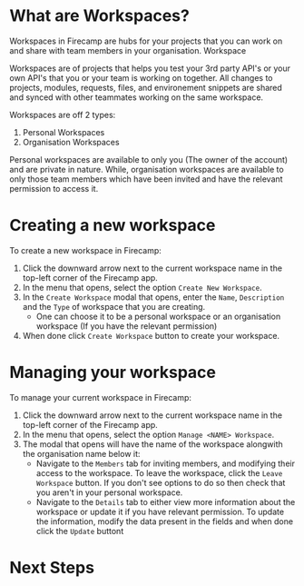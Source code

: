 # What are Workspaces?
Workspaces in Firecamp are hubs for your projects that you can work on and share with team members in your organisation. Workspace

Workspaces are of projects that helps you test your 3rd party API's or your own API's that you or your team is working on together. All changes to projects, modules, requests, files, and environement snippets are shared and synced with other teammates working on the same workspace.

Workspaces are off 2 types:
1. Personal Workspaces
2. Organisation Workspaces

Personal workspaces are available to only you (The owner of the account) and are private in nature.
While, organisation workspaces are available to only those team members which have been invited and have the relevant permission to access it.

# Creating a new workspace
To create a new workspace in Firecamp:
1. Click the downward arrow next to the current workspace name in the top-left corner of the Firecamp app.
2. In the menu that opens, select the option `Create New Workspace`.
3. In the `Create Workspace` modal that opens, enter the `Name`, `Description` and the `Type` of workspace that you are creating.
    - One can choose it to be a personal workspace or an organisation workspace (If you have the relevant permission)
4. When done click `Create Workspace` button to create your workspace.

# Managing your workspace
To manage your current workspace in Firecamp:
1. Click the downward arrow next to the current workspace name in the top-left corner of the Firecamp app.
2. In the menu that opens, select the option `Manage <NAME> Workspace`.
3. The modal that opens will have the name of the workspace alongwith the organisation name below it:
   - Navigate to the `Members` tab for inviting members, and modifying their access to the workspace. To leave the workspace, click the `Leave Workspace` button. If you don't see options to do so then check that you aren't in your personal workspace.
   - Navigate to the `Details` tab to either view more information about the workspace or update it if you have relevant permission. To update the information, modify the data present in the fields and when done click the `Update` buttont

# Next Steps
